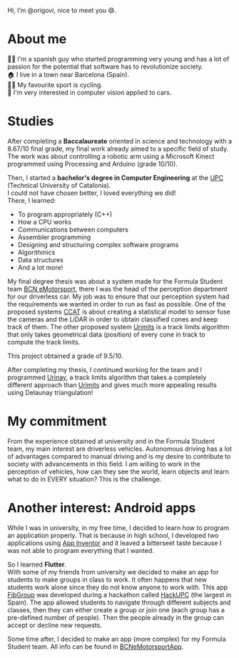 Hi, I’m @origovi, nice to meet you 😄.

# About me
👨‍💻 I'm a spanish guy who started programming very young and has a lot of passion for the potential that software has to revolutionize society.\
🏠 I live in a town near Barcelona (Spain).\
🚴‍♂️ My favourite sport is cycling.\
🚗 I'm very interested in computer vision applied to cars.

# Studies
After completing a **Baccalaureate** oriented in science and technology with a 8.67/10 final grade, my final work already aimed to a specific field of study.
The work was about controlling a robotic arm using a Microsoft Kinect programmed using Processing and Arduino (grade 10/10).

Then, I started a **bachelor's degree in Computer Engineering** at the [UPC](https://www.upc.edu/en) (Technical University of Catalonia).\
I could not have chosen better, I loved everything we did!\
There, I learned:
- To program appropriately (C++)
- How a CPU works
- Communications between computers
- Assembler programming
- Designing and structuring complex software programs
- Algorithmics
- Data structures
- And a lot more!

My final degree thesis was about a system made for the Formula Student team [BCN eMotorsport](https://bcnemotorsport.upc.edu), there I was the head of the perception department for our driverless car.
My job was to ensure that our perception system had the requirements we wanted in order to run as fast as possible.
One of the proposed systems [CCAT](https://github.com/origovi/CCAT) is about creating a statistical model to sensor fuse the cameras and the LiDAR in order to obtain classified cones and keep track of them.
The other proposed system [Urimits](https://github.com/origovi/urimits) is a track limits algorithm that only takes geometrical data (position) of every cone in track to compute the track limits.

This project obtained a grade of 9.5/10.

After completing my thesis, I continued working for the team and I programmed [Urinay](https://github.com/origovi/urinay), a track limits algorithm that takes a completely different approach than [Urimits](https://github.com/origovi/urimits) and gives much more appealing results using Delaunay triangulation!

# My commitment
From the experience obtained at university and in the Formula Student team, my main interest are driverless vehicles.
Autonomous driving has a lot of advantages compared to manual driving and is my desire to contribute to society with advancements in this field.
I am willing to work in the perception of vehicles, how can they see the world, learn objects and learn what to do in EVERY situation? This is the challenge.

# Another interest: Android apps
While I was in university, in my free time, I decided to learn how to program an application properly. That is because in high school, I developed two applications using [App Inventor](https://appinventor.mit.edu/) and it leaved a bitterseet taste because I was not able to program everything that I wanted.

So I learned **Flutter**.\
With some of my friends from university we decided to make an app for students to make groups in class to work. It often happens that new students work alone since they do not know anyone to work with. This app [FibGroup](https://github.com/origovi/FibGroup) was developed during a hackathon called [HackUPC](https://hackupc.com/) (the largest in Spain). The app allowed students to navigate through different subjects and classes, then they can either create a group or join one (each group has a pre-defined number of people). Then the people already in the group can accept or decline new requests.

Some time after, I decided to make an app (more complex) for my Formula Student team. All info can be found in [BCNeMotorsportApp](https://github.com/origovi/BCNeMotorsportApp).
